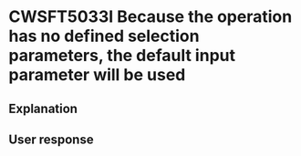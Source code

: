 # CWSFT5033I Because the operation has no defined selection parameters, the default input parameter will be used

## Explanation

## User response